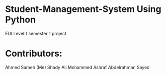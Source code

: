 # Student-Management-System Using Python
EUI Level 1 semester 1 project
# Contributors:
Ahmed Sameh (Me)
Shady Ali
Mohammed Ashraf
Abdelrahman Sayed

